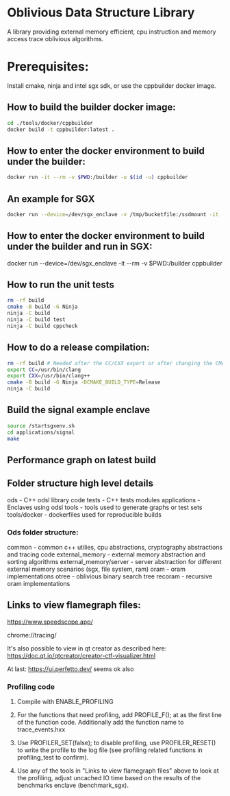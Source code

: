 # Oblivious Data Structure Library

A library providing external memory efficient, cpu instruction and memory access trace oblivious algorithms.

# Prerequisites:
Install cmake, ninja and intel sgx sdk, or use the cppbuilder docker image.

## How to build the builder docker image:
```bash
cd ./tools/docker/cppbuilder
docker build -t cppbuilder:latest .
```

## How to enter the docker environment to build under the builder:
```bash
docker run -it --rm -v $PWD:/builder -u $(id -u) cppbuilder
```

## An example for SGX
```bash
docker run --device=/dev/sgx_enclave -v /tmp/bucketfile:/ssdmount -it --rm -v $PWD:/builder cppbuilder
```

## How to enter the docker environment to build under the builder and run in SGX:
docker run --device=/dev/sgx_enclave -it --rm -v $PWD:/builder cppbuilder

## How to run the unit tests
```bash
rm -rf build
cmake -B build -G Ninja
ninja -C build
ninja -C build test
ninja -C build cppcheck
```

## How to do a release compilation:

```bash
rm -rf build # Needed after the CC/CXX export or after changing the CMAKE_BUILD_TYPE
export CC=/usr/bin/clang
export CXX=/usr/bin/clang++
cmake -B build -G Ninja -DCMAKE_BUILD_TYPE=Release
ninja -C build
```


## Build the signal example enclave
```bash
source /startsgxenv.sh
cd applications/signal
make
```

## Performance graph on latest build

<!-- Commented out because due to not public yet:
### Map
![map perf graph](https://git.xtrm0.com/dsf/odsl/-/jobs/artifacts/main/raw/quality/graphs/perf.png?job=graphs)

![map perf graph](https://git.xtrm0.com/dsf/odsl/-/jobs/artifacts/main/raw/quality/graphs/perf-guidelines.png?job=graphs)


### External Memory Sorting
![sorting perf graph time](https://git.xtrm0.com/dsf/odsl/-/jobs/artifacts/main/raw/quality/graphs/sort_time.png?job=graphs)
![sorting perf graph page swaps](https://git.xtrm0.com/dsf/odsl/-/jobs/artifacts/main/raw/quality/graphs/sort_pages.png?job=graphs)
![sorting perf graph instructions](https://git.xtrm0.com/dsf/odsl/-/jobs/artifacts/main/raw/quality/graphs/sort_instr.png?job=graphs)

## Intrinsics performance graphs
![latest perf graph](https://git.xtrm0.com/dsf/odsl/-/jobs/artifacts/main/raw/quality/graphs/intrinsics.png?job=graphs)
-->

## Folder structure high level details

ods - C++ odsl library code
tests - C++ tests modules
applications - Enclaves using odsl
tools - tools used to generate graphs or test sets
tools/docker - dockerfiles used for reproducible builds

### Ods folder structure:

common - common c++ utilies, cpu abstractions, cryptography abstractions and tracing code
external_memory - external memory abstraction and sorting algorithms
external_memory/server - server abstraction for different external memory scenarios (sgx, file system, ram)
oram - oram implementations
otree - oblivious binary search tree
recoram - recursive oram implementations


## Links to view flamegraph files:

https://www.speedscope.app/

chrome://tracing/

It's also possible to view in qt creator as described here: https://doc.qt.io/qtcreator/creator-ctf-visualizer.html

At last: https://ui.perfetto.dev/ seems ok also



### Profiling code

1) Compile with ENABLE_PROFILING

2) For the functions that need profiling, add PROFILE_F(); at as the first line of the function code. Additionally add the function name to trace_events.hxx

3) Use PROFILER_SET(false); to disable profiling, use PROFILER_RESET() to write the profile to the log file (see profiling related functions in profiling_test to confirm).

4) Use any of the tools in "Links to view flamegraph files" above to look at the profiling, adjust uncached IO time based on the results of the benchmarks enclave (benchmark_sgx).

